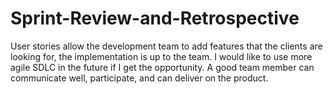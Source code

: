 # Sprint-Review-and-Retrospective

User stories allow the development team to add features that the clients are looking for, the implementation is up to the team. I would like to use more agile SDLC in the future if I get the opportunity. A good team member can communicate well, participate, and can deliver on the product.
